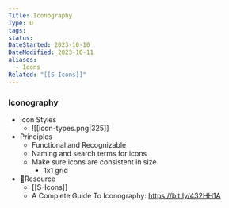 ```yaml
---
Title: Iconography
Type: D
tags: 
status: 
DateStarted: 2023-10-10
DateModified: 2023-10-11
aliases:
  - Icons
Related: "[[S-Icons]]"
---
```

### Iconography
- Icon Styles
    - ![[icon-types.png|325]]
- Principles
	- Functional and Recognizable
	- Naming and search terms for icons
	- Make sure icons are consistent in size
	    - 1x1 grid
- 📌Resource 
	- [[S-Icons]]
	- A Complete Guide To Iconography: https://bit.ly/432HH1A